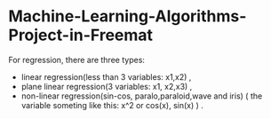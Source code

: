 # Machine-Learning-Algorithms-Project-in-Freemat
For regression, there are three types:
* linear regression(less than 3 variables: x1,x2) , 
* plane linear regression(3 variables: x1, x2,x3) ,
* non-linear regression(sin-cos, paralo,paraloid,wave and iris) ( the variable someting like this: x^2 or cos(x), sin(x) ) . 
